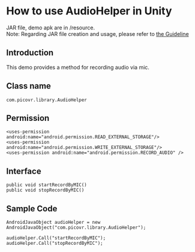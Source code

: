 # How to use AudioHelper in Unity

JAR file, demo apk are in /resource.    
Note: Regarding JAR file creation and usage, please refer to [the Guideline](http://static.appstore.picovr.com/docs/JarUnity/index.html)

## Introduction
This demo provides a method for recording audio via mic.

## Class name
```
com.picovr.library.AudioHelper
```

## Permission
```
<uses-permission android:name="android.permission.READ_EXTERNAL_STORAGE"/>    
<uses-permission android:name="android.permission.WRITE_EXTERNAL_STORAGE"/>
<uses-permission android:name="android.permission.RECORD_AUDIO" />
```

## Interface
```
public void startRecordByMIC()
public void stopRecordByMIC()
```

## Sample Code
```
AndroidJavaObject audioHelper = new AndroidJavaObject("com.picovr.library.AudioHelper");

audioHelper.Call("startRecordByMIC");
audioHelper.Call("stopRecordByMIC");
```
